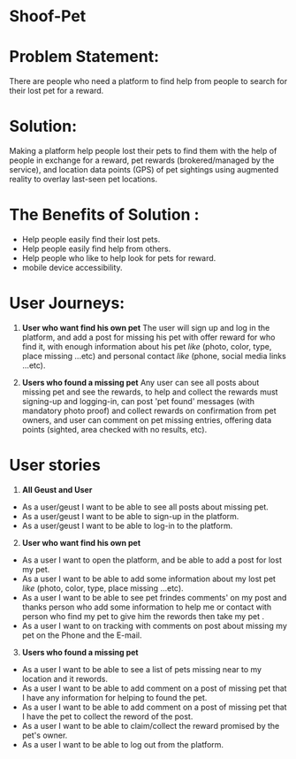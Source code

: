 # Shoof-Pet

# Problem Statement:

There are people who need a platform to find help from people to search for their lost pet for a reward.


# Solution:

Making a platform help people lost their pets to find them with the help of people in exchange for a reward, pet rewards (brokered/managed by the service), and location data points (GPS) of pet sightings using augmented reality to overlay last-seen pet locations.


# The Benefits of Solution :

- Help people easily find their lost pets.
- Help people easily find help from others.
- Help people who like to help look for pets for reward.
- mobile device accessibility.


# User Journeys:

1. **User who want find his own pet**
The user will sign up and log in the platform, and add a post for missing his pet with offer reward for who find it, with enough information about his pet *like* (photo, color, type, place missing ...etc) and personal contact *like* (phone, social media links ...etc).

2. **Users who found a missing pet**
Any user can see all posts about missing pet and see the rewards, to help and collect the rewards must signing-up and logging-in, can post 'pet found' messages (with mandatory photo proof) and collect rewards on confirmation from pet owners, and user can comment on pet missing entries, offering data points (sighted, area checked with no results, etc).


# User stories
1. **All Geust and User**

- As a user/geust I want to be able to see all posts about missing pet.
- As a user/geust I want to be able to sign-up in the platform.
- As a user/geust I want to be able to log-in to the platform.

2. **User who want find his own pet**

- As a user I want to open the platform, and be able to add a post for lost my pet.
- As a user I want to be able to add some information about my lost pet *like* (photo, color, type, place missing ...etc).
- As a user I want to be able to see pet frindes comments' on my post and thanks person who add some information to help me or contact with person who find my pet to give him the rewords then take my pet .
- As a user I want to on tracking with comments on post about missing my pet on the Phone and the E-mail.

3. **Users who found a missing pet**

- As a user I want to be able to see a list of pets missing near to my location and it rewords.
- As a user I want to be able to add comment on a post of missing pet that I have any information for helping to found the pet.
- As a user I want to be able to add comment on a post of missing pet that I have the pet to collect the reword of the post.
- As a user I want to be able to claim/collect the reward promised by the pet's owner.
- As a user I want to be able to log out from the platform.
